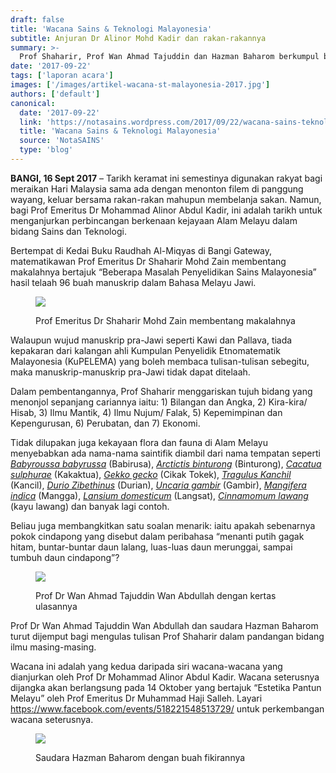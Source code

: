 ```yaml
---
draft: false
title: 'Wacana Sains & Teknologi Malayonesia'
subtitle: Anjuran Dr Alinor Mohd Kadir dan rakan-rakannya
summary: >-
  Prof Shaharir, Prof Wan Ahmad Tajuddin dan Hazman Baharom berkumpul bagi berbincang tentang kemajuan sains dan teknologi tanah air.
date: '2017-09-22'
tags: ['laporan acara']
images: ['/images/artikel-wacana-st-malayonesia-2017.jpg']
authors: ['default']
canonical:
  date: '2017-09-22'
  link: 'https://notasains.wordpress.com/2017/09/22/wacana-sains-teknologi-malayonesia/'
  title: 'Wacana Sains & Teknologi Malayonesia'
  source: 'NotaSAINS'
  type: 'blog'
---
```


**BANGI, 16 Sept 2017** – Tarikh keramat ini semestinya digunakan rakyat bagi meraikan Hari Malaysia sama ada dengan menonton filem di panggung wayang, keluar bersama rakan-rakan mahupun membelanja sakan. Namun, bagi Prof Emeritus Dr Mohammad Alinor Abdul Kadir, ini adalah tarikh untuk menganjurkan perbincangan berkenaan kejayaan Alam Melayu dalam bidang Sains dan Teknologi.

Bertempat di Kedai Buku Raudhah Al-Miqyas di Bangi Gateway, matematikawan Prof Emeritus Dr Shaharir Mohd Zain membentang makalahnya bertajuk “Beberapa Masalah Penyelidikan Sains Malayonesia” hasil telaah 96 buah manuskrip dalam Bahasa Melayu Jawi.

<figure>

![](/images/shaharir-wacana-st-2017.jpg)

<figcaption>

Prof Emeritus Dr Shaharir Mohd Zain membentang makalahnya

</figcaption>
</figure>

Walaupun wujud manuskrip pra-Jawi seperti Kawi dan Pallava, tiada kepakaran dari kalangan ahli Kumpulan Penyelidik Etnomatematik Malayonesia (KuPELEMA) yang boleh membaca tulisan-tulisan sebegitu, maka manuskrip-manuskrip pra-Jawi tidak dapat ditelaah.

Dalam pembentangannya, Prof Shaharir menggariskan tujuh bidang yang menonjol sepanjang cariannya iaitu: 1) Bilangan dan Angka, 2) Kira-kira/ Hisab, 3) Ilmu Mantik, 4) Ilmu Nujum/ Falak, 5) Kepemimpinan dan Kepengurusan, 6) Perubatan, dan 7) Ekonomi.

Tidak dilupakan juga kekayaan flora dan fauna di Alam Melayu menyebabkan ada nama-nama saintifik diambil dari nama tempatan seperti [_Babyroussa babyrussa_](http://animaldiversity.org/accounts/Babyrousa_babyrussa/) (Babirusa), [_Arctictis binturong_](http://animaldiversity.org/accounts/Arctictis_binturong/) (Binturong), [_Cacatua sulphurae_](http://www.arkive.org/yellow-crested-cockatoo/cacatua-sulphurea/) (Kakaktua), [_Gekko gecko_](http://animaldiversity.org/accounts/Gekko_gecko/) (Cikak Tokek), [_Tragulus Kanchil_](https://www.iucnredlist.org/species/136297/61978576) (Kancil), [_Durio Zibethinus_](http://eol.org/pages/483665/overview) (Durian), [_Uncaria gambir_](http://eol.org/pages/1095966/overview) (Gambir), [_Mangifera indica_](http://eol.org/pages/582270/overview) (Mangga), [_Lansium domesticum_](http://eol.org/pages/484967/overview) (Langsat), [_Cinnamomum lawang_](http://eol.org/pages/5395626/overview) (kayu lawang) dan banyak lagi contoh.

Beliau juga membangkitkan satu soalan menarik: iaitu apakah sebenarnya pokok cindapong yang disebut dalam peribahasa “menanti putih gagak hitam, buntar-buntar daun lalang, luas-luas daun merunggai, sampai tumbuh daun cindapong”?

<figure>

![](/images/wan-ahmad-tajuddin-wacana-st-2017.jpg)

<figcaption>

Prof Dr Wan Ahmad Tajuddin Wan Abdullah dengan kertas ulasannya

</figcaption>
</figure>
Prof Dr Wan Ahmad Tajuddin Wan Abdullah dan saudara Hazman Baharom turut dijemput bagi mengulas tulisan Prof Shaharir dalam pandangan bidang ilmu masing-masing.

Wacana ini adalah yang kedua daripada siri wacana-wacana yang dianjurkan oleh Prof Dr Mohammad Alinor Abdul Kadir. Wacana seterusnya dijangka akan berlangsung pada 14 Oktober yang bertajuk “Estetika Pantun Melayu” oleh Prof Emeritus Dr Muhammad Haji Salleh. Layari https://www.facebook.com/events/518221548513729/ untuk perkembangan wacana seterusnya.

<figure>

![](/images/hazman-baharom-wacana-st-2017.jpg)

<figcaption>

Saudara Hazman Baharom dengan buah fikirannya

</figcaption>
</figure>
